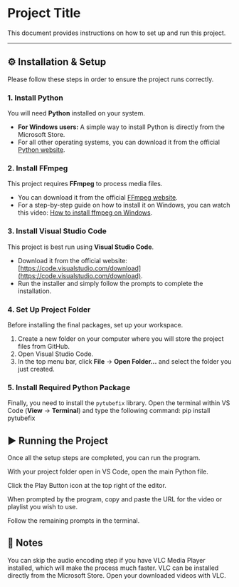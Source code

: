 # Project Title

This document provides instructions on how to set up and run this project.

***

## ⚙️ Installation & Setup

Please follow these steps in order to ensure the project runs correctly.

### 1. Install Python

You will need **Python** installed on your system.
* **For Windows users:** A simple way to install Python is directly from the Microsoft Store.
* For all other operating systems, you can download it from the official [Python website](https://www.python.org/downloads/).

### 2. Install FFmpeg

This project requires **FFmpeg** to process media files.
* You can download it from the official [FFmpeg website](https://ffmpeg.org/download.html).
* For a step-by-step guide on how to install it on Windows, you can watch this video: [How to install ffmpeg on Windows](https://www.youtube.com/watch?v=JR36oH35Fgg).

### 3. Install Visual Studio Code

This project is best run using **Visual Studio Code**.
* Download it from the official website: [https://code.visualstudio.com/download](https://code.visualstudio.com/download).
* Run the installer and simply follow the prompts to complete the installation.

### 4. Set Up Project Folder

Before installing the final packages, set up your workspace.
1.  Create a new folder on your computer where you will store the project files from GitHub.
2.  Open Visual Studio Code.
3.  In the top menu bar, click **File** -> **Open Folder...** and select the folder you just created.

### 5. Install Required Python Package

Finally, you need to install the `pytubefix` library. Open the terminal within VS Code (**View** -> **Terminal**) and type the following command: pip install pytubefix

## ▶️ Running the Project
Once all the setup steps are completed, you can run the program.

With your project folder open in VS Code, open the main Python file.

Click the Play Button icon at the top right of the editor.

When prompted by the program, copy and paste the URL for the video or playlist you wish to use.

Follow the remaining prompts in the terminal.

## 📝 Notes
You can skip the audio encoding step if you have VLC Media Player installed, which will make the process much faster. VLC can be installed directly from the Microsoft Store. Open your downloaded videos with VLC.
